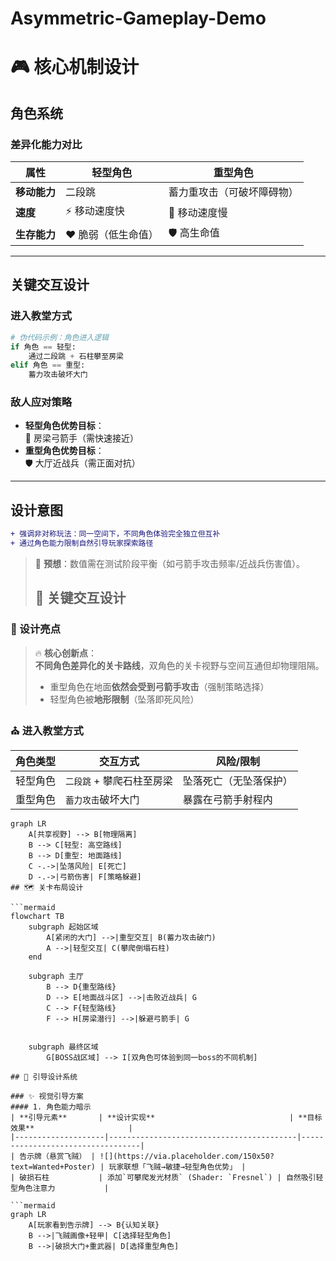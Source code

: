 # Asymmetric-Gameplay-Demo
# 🎮 核心机制设计

## 角色系统

### 差异化能力对比
| **属性**         | **轻型角色**                | **重型角色**                  |
|------------------|----------------------------|-----------------------------|
| **移动能力**     | 二段跳                     | 蓄力重攻击（可破坏障碍物）    |
| **速度**         | ⚡ 移动速度快               | 🐢 移动速度慢                |
| **生存能力**     | ❤️ 脆弱（低生命值）         | 🛡️ 高生命值                 |

---

## 关键交互设计

### 进入教堂方式
```python
# 伪代码示例：角色进入逻辑
if 角色 == 轻型:
    通过二段跳 + 石柱攀至房梁
elif 角色 == 重型:
    蓄力攻击破坏大门
```

### 敌人应对策略
- **轻型角色优势目标**：  
  🎯 房梁弓箭手（需快速接近）  
- **重型角色优势目标**：  
  🛡️ 大厅近战兵（需正面对抗）  

---

## 设计意图
```diff
+ 强调非对称玩法：同一空间下，不同角色体验完全独立但互补
+ 通过角色能力限制自然引导玩家探索路径
```

> 📌 **预想**：数值需在测试阶段平衡（如弓箭手攻击频率/近战兵伤害值）。
>## 🔑 关键交互设计

### 🚨 设计亮点
> 🔥 **核心创新点**：  
> **不同角色差异化的关卡路线**，双角色的关卡视野与空间互通但却物理阻隔。  
> - 重型角色在地面**依然会受到弓箭手攻击**（强制策略选择）  
> - 轻型角色被**地形限制**（坠落即死风险）  

### ⛪ 进入教堂方式
| **角色类型** | **交互方式**                     | **风险/限制**          |
|--------------|----------------------------------|------------------------|
| 轻型角色     | `二段跳` + 攀爬石柱至房梁        | 坠落死亡（无坠落保护） |
| 重型角色     | `蓄力攻击`破坏大门               | 暴露在弓箭手射程内     |

```mermaid
graph LR
    A[共享视野] --> B[物理隔离]
    B --> C[轻型: 高空路线]
    B --> D[重型: 地面路线]
    C -.->|坠落风险| E[死亡]
    D -.->|弓箭伤害| F[策略躲避]
## 🗺️ 关卡布局设计

```mermaid
flowchart TB
    subgraph 起始区域
        A[紧闭的大门] -->|重型交互| B(蓄力攻击破门)
        A -->|轻型交互| C(攀爬倒塌石柱)
    end

    subgraph 主厅
        B --> D{重型路线}
        D --> E[地面战斗区] -->|击败近战兵| G
        C --> F{轻型路线}
        F --> H[房梁潜行] -->|躲避弓箭手| G
    

    subgraph 最终区域
        G[BOSS战区域] --> I[双角色可体验到同一boss的不同机制]
    
## 🧭 引导设计系统

### ✨ 视觉引导方案
#### 1. 角色能力暗示
| **引导元素**       | **设计实现**                              | **目标效果**                     |
|--------------------|------------------------------------------|----------------------------------|
| 告示牌（悬赏飞贼） | ![](https://via.placeholder.com/150x50?text=Wanted+Poster) | 玩家联想「飞贼→敏捷→轻型角色优势」 |
| 破损石柱           | 添加`可攀爬发光材质` (Shader: `Fresnel`) | 自然吸引轻型角色注意力           |

```mermaid
graph LR
    A[玩家看到告示牌] --> B{认知关联}
    B -->|飞贼画像+轻甲| C[选择轻型角色]
    B -->|破损大门+重武器| D[选择重型角色]






